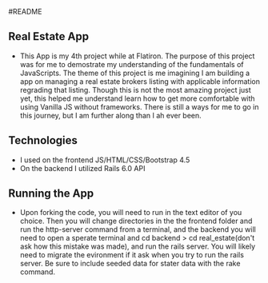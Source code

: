 #README


## Real Estate App

- This App is my 4th project while at Flatiron. The purpose of this project was for me to demostrate my understanding of the fundamentals of JavaScripts. The theme of this project is me imagining I am building a app on managing a real estate brokers listing with applicable information regrading that listing. Though this is not the most amazing project just yet, this helped me understand learn how to get more comfortable with using Vanilla JS without frameworks. There is still a ways for me to go in this journey, but I am further along than I ah ever been.

## Technologies

- I used on the frontend JS/HTML/CSS/Bootstrap 4.5
- On the backend I utilized Rails 6.0 API

## Running the App

- Upon forking the code, you will need to run in the text editor of you choice. Then you will change directories in the the frontend folder and run the http-server command from a terminal, and the backend you will need to open a sperate terminal and cd backend > cd real_estate(don't ask how this mistake was made), and run the rails server.  You will likely need to migrate the evironment if it ask when you try to run the rails server. Be sure to include seeded data for stater data with the rake command.

